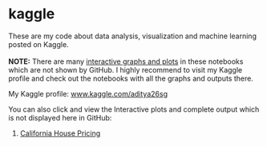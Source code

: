 # kaggle
These are my code about data analysis, visualization and machine learning posted on Kaggle. <br><br>
<b>NOTE:</b> There are many <u>interactive graphs and plots</u> in these notebooks which are not shown by GitHub.
I highly recommend to visit my Kaggle profile and check out the notebooks with all the graphs and outputs there.

My Kaggle profile: www.kaggle.com/aditya26sg

You can also click and view the Interactive plots and complete output which is not displayed here in GitHub:

1. <a href='https://nbviewer.jupyter.org/github/aditya172926/kaggle/blob/master/california-house-price-prediction.ipynb'>California House Pricing</a>
